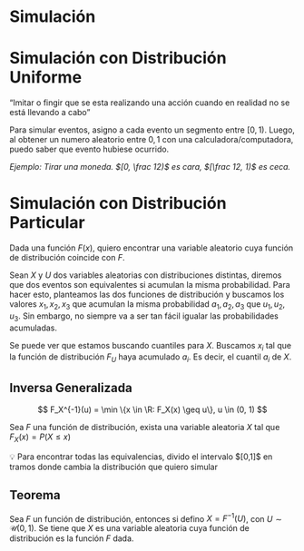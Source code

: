 # Simulación

# Simulación con Distribución Uniforme

“Imitar o fingir que se esta realizando una acción cuando en realidad no se está llevando a cabo”

Para simular eventos, asigno a cada evento un segmento entre $[0,1)$. Luego, al obtener un numero aleatorio entre $0,1$ con una calculadora/computadora, puedo saber que evento hubiese ocurrido. 

*Ejemplo: Tirar una moneda. $[0, \frac 12)$ es cara, $[\frac 12, 1)$ es ceca.*

# Simulación con Distribución Particular

Dada una función $F(x)$, quiero encontrar una variable aleatorio cuya función de distribución coincide con $F$.

Sean $X$ y $U$ dos variables aleatorias con distribuciones distintas, diremos que dos eventos son equivalentes si acumulan la misma probabilidad. Para hacer esto, planteamos las dos funciones de distribución y buscamos los valores $x_1, x_2, x_3$ que acumulan la misma probabilidad $a_1, a_2, a_3$ que $u_1, u_2, u_3$. Sin embargo, no siempre va a ser tan fácil igualar las probabilidades acumuladas.

Se puede ver que estamos buscando cuantiles para $X$. Buscamos $x_i$ tal que la función de distribución $F_U$ haya acumulado $a_i$. Es decir, el cuantil $a_i$ de $X$.

## Inversa Generalizada

$$
F_X^{-1}(u) = \min \{x \in \R: F_X(x) \geq u\}, u \in (0, 1)
$$

Sea $F$ una función de distribución, exista una variable aleatoria $X$ tal que $F_X(x) = P(X \leq x)$

<aside>
💡 Para encontrar todas las equivalencias, divido el intervalo $[0,1]$ en tramos donde cambia la distribución que quiero simular

</aside>

## Teorema

Sea $F$ un función de distribución, entonces si defino $X = F^{-1}(U)$, con $U \sim \mathcal U(0,1)$. Se tiene que $X$ es una variable aleatoria cuya función de distribución es la función $F$ dada.